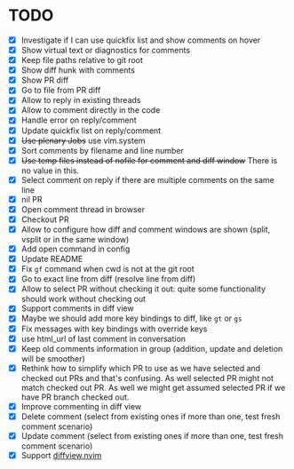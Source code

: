 # TODO

- [x] Investigate if I can use quickfix list and show comments on hover
- [x] Show virtual text or diagnostics for comments
- [x] Keep file paths relative to git root
- [x] Show diff hunk with comments
- [x] Show PR diff
- [x] Go to file from PR diff
- [x] Allow to reply in existing threads
- [x] Allow to comment directly in the code
- [x] Handle error on reply/comment
- [x] Update quickfix list on reply/comment
- [x] ~~Use plenary Jobs~~ use vim.system
- [x] Sort comments by filename and line number
- [x] ~~Use temp files instead of nofile for comment and diff window~~ There is no value in this.
- [x] Select comment on reply if there are multiple comments on the same line
- [x] nil PR
- [x] Open comment thread in browser
- [x] Checkout PR
- [x] Allow to configure how diff and comment windows are shown (split, vsplit or in the same window)
- [x] Add open command in config
- [x] Update README
- [x] Fix `gf` command when cwd is not at the git root
- [x] Go to exact line from diff (resolve line from diff)
- [x] Allow to select PR without checking it out: quite some functionality
  should work without checking out
- [x] Support comments in diff view
- [x] Maybe we should add more key bindings to diff, like `gt` or `gs`
- [x] Fix messages with key bindings with override keys
- [x] use html_url of last comment in conversation
- [x] Keep old comments information in group (addition, update and deletion will be smoother)
- [x] Rethink how to simplify which PR to use as we have selected and checked
  out PRs and that's confusing. As well selected PR might not match checked out
  PR. As well we might get assumed selected PR if we have PR branch checked
  out.
- [x] Improve commenting in diff view
- [x] Delete comment (select from existing ones if more than one, test fresh comment scenario)
- [x] Update comment (select from existing ones if more than one, test fresh comment scenario)
- [x] Support [diffview.nvim](https://github.com/sindrets/diffview.nvim)
